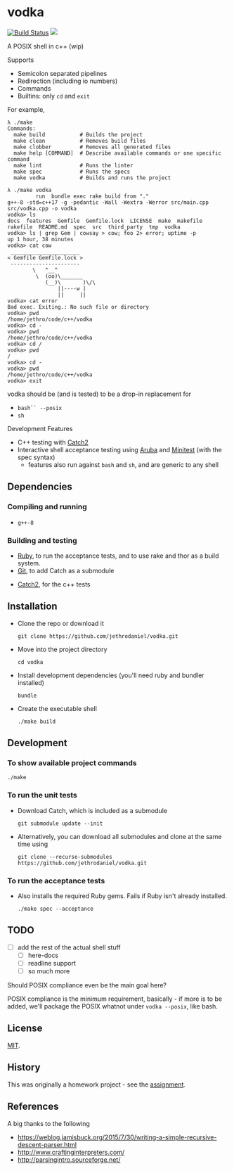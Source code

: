 # vodka

[![Build Status](https://travis-ci.com/jethrodaniel/vodka.svg?branch=master)](https://travis-ci.com/jethrodaniel/vodka)
![](https://img.shields.io/github/license/jethrodaniel/vodka.svg)


A POSIX shell in c++ (wip)

Supports
* Semicolon separated pipelines
* Redirection (including io numbers)
* Commands
* Builtins: only `cd` and `exit`

For example,
```
λ ./make
Commands:
  make build           # Builds the project
  make clean           # Removes build files
  make clobber         # Removes all generated files
  make help [COMMAND]  # Describe available commands or one specific command
  make lint            # Runs the linter
  make spec            # Runs the specs
  make vodka           # Builds and runs the project

λ ./make vodka
         run  bundle exec rake build from "."
g++-8 -std=c++17 -g -pedantic -Wall -Wextra -Werror src/main.cpp src/vodka.cpp -o vodka
vodka> ls
docs  features  Gemfile  Gemfile.lock  LICENSE  make  makefile  rakefile  README.md  spec  src  third_party  tmp  vodka
vodka> ls | grep Gem | cowsay > cow; foo 2> error; uptime -p
up 1 hour, 38 minutes
vodka> cat cow
 ______________________
< Gemfile Gemfile.lock >
 ----------------------
        \   ^__^
         \  (oo)\_______
            (__)\       )\/\
                ||----w |
                ||     ||
vodka> cat error
Bad exec. Exiting.: No such file or directory
vodka> pwd
/home/jethro/code/c++/vodka
vodka> cd -
vodka> pwd
/home/jethro/code/c++/vodka
vodka> cd /
vodka> pwd
/
vodka> cd -
vodka> pwd
/home/jethro/code/c++/vodka
vodka> exit
```

vodka should be (and is tested) to be a drop-in replacement for

- `bash`` --posix`
- `sh`

Development Features
* C++ testing with [Catch2][catch2]
* Interactive shell acceptance testing using [Aruba][aruba] and [Minitest][minitest] (with the spec syntax)
  - features also run against `bash` and `sh`, and are generic to any shell

## Dependencies

### Compiling and running

* `g++-8`

### Building and testing

* [Ruby](https://www.ruby-lang.org/en/), to run the acceptance tests, and to use rake and thor as a build system.
* [Git](https://git-scm.com/), to add Catch as a submodule
- [Catch2][catch2], for the c++ tests

## Installation

* Clone the repo or download it
     ```
     git clone https://github.com/jethrodaniel/vodka.git
     ```

* Move into the project directory
     ```
     cd vodka
     ```
- Install development dependencies (you'll need ruby and bundler installed)
     ```
     bundle
     ```

* Create the executable shell
     ```
     ./make build
     ```

## Development

### To show available project commands

```
./make
```

### To run the unit tests

* Download Catch, which is included as a submodule
     ```
     git submodule update --init
     ```

* Alternatively, you can download all submodules and clone at the same time using
     ```
     git clone --recurse-submodules https://github.com/jethrodaniel/vodka.git
     ```

### To run the acceptance tests

* Also installs the required Ruby gems. Fails if Ruby isn't already installed.
     ```
     ./make spec --acceptance
     ```

## TODO

- [ ] add the rest of the actual shell stuff
  - [ ] here-docs
  - [ ] readline support
  - [ ] so much more

Should POSIX compliance even be the main goal here?

POSIX compliance is the minimum requirement, basically - if more is to be added, we'll package the POSIX whatnot under `vodka --posix`, like bash.

## License

[MIT](LICENSE).

## History

This was originally a homework project - see the [assignment](docs/assignment.pdf).

## References

A big thanks to the following

- https://weblog.jamisbuck.org/2015/7/30/writing-a-simple-recursive-descent-parser.html
- http://www.craftinginterpreters.com/
- http://parsingintro.sourceforge.net/

[catch2]: https://github.com/catchorg/Catch2
[aruba]: https://github.com/cucumber/aruba
[minitest]: https://github.com/seattlerb/minitest
